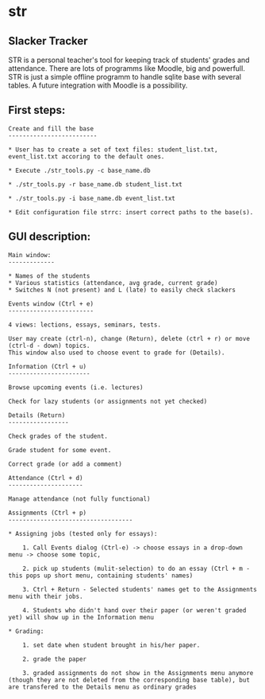 # str

Slacker Tracker
----------------

STR is a personal teacher's tool for keeping track of students' grades and attendance.
There are lots of programms like Moodle, big and powerfull. STR is just a simple offline programm
to handle sqlite base with several tables. A future integration with Moodle is a possibility.

First steps:
------------

    Create and fill the base
    -------------------------

    * User has to create a set of text files: student_list.txt, event_list.txt accoring to the default ones.

    * Execute ./str_tools.py -c base_name.db

    * ./str_tools.py -r base_name.db student_list.txt

    * ./str_tools.py -i base_name.db event_list.txt

    * Edit configuration file strrc: insert correct paths to the base(s).


GUI description:
----------------

    Main window:
    -------------

    * Names of the students
    * Various statistics (attendance, avg grade, current grade)
    * Switches N (not present) and L (late) to easily check slackers

    Events window (Ctrl + e)
    ------------------------

    4 views: lections, essays, seminars, tests.

    User may create (ctrl-n), change (Return), delete (ctrl + r) or move (ctrl-d - down) topics.
    This window also used to choose event to grade for (Details).

    Information (Ctrl + u)
    -----------------------

    Browse upcoming events (i.e. lectures)

    Check for lazy students (or assignments not yet checked)

    Details (Return)
    -----------------

    Check grades of the student.

    Grade student for some event.

    Correct grade (or add a comment)

    Attendance (Ctrl + d)
    ---------------------

    Manage attendance (not fully functional)

    Assignments (Ctrl + p)
    -----------------------------------

    * Assigning jobs (tested only for essays):

        1. Call Events dialog (Ctrl-e) -> choose essays in a drop-down menu -> choose some topic, 

        2. pick up students (mulit-selection) to do an essay (Ctrl + m - this pops up short menu, containing students' names)

        3. Ctrl + Return - Selected students' names get to the Assignments menu with their jobs.

        4. Students who didn't hand over their paper (or weren't graded yet) will show up in the Information menu

    * Grading:

        1. set date when student brought in his/her paper.

        2. grade the paper 

        3. graded assignments do not show in the Assignments menu anymore (though they are not deleted from the corresponding base table), but are transfered to the Details menu as ordinary grades


